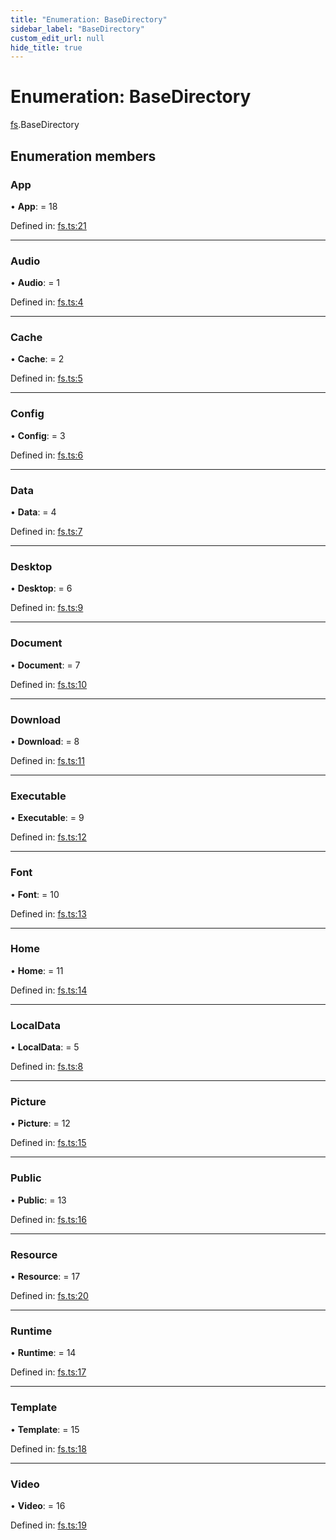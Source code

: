 ```yaml
---
title: "Enumeration: BaseDirectory"
sidebar_label: "BaseDirectory"
custom_edit_url: null
hide_title: true
---
```


# Enumeration: BaseDirectory

[fs](../modules/fs.md).BaseDirectory

## Enumeration members

### App

• **App**: = 18

Defined in: [fs.ts:21](https://github.com/tauri-apps/tauri/blob/29a1c33a/api/src/fs.ts#L21)

___

### Audio

• **Audio**: = 1

Defined in: [fs.ts:4](https://github.com/tauri-apps/tauri/blob/29a1c33a/api/src/fs.ts#L4)

___

### Cache

• **Cache**: = 2

Defined in: [fs.ts:5](https://github.com/tauri-apps/tauri/blob/29a1c33a/api/src/fs.ts#L5)

___

### Config

• **Config**: = 3

Defined in: [fs.ts:6](https://github.com/tauri-apps/tauri/blob/29a1c33a/api/src/fs.ts#L6)

___

### Data

• **Data**: = 4

Defined in: [fs.ts:7](https://github.com/tauri-apps/tauri/blob/29a1c33a/api/src/fs.ts#L7)

___

### Desktop

• **Desktop**: = 6

Defined in: [fs.ts:9](https://github.com/tauri-apps/tauri/blob/29a1c33a/api/src/fs.ts#L9)

___

### Document

• **Document**: = 7

Defined in: [fs.ts:10](https://github.com/tauri-apps/tauri/blob/29a1c33a/api/src/fs.ts#L10)

___

### Download

• **Download**: = 8

Defined in: [fs.ts:11](https://github.com/tauri-apps/tauri/blob/29a1c33a/api/src/fs.ts#L11)

___

### Executable

• **Executable**: = 9

Defined in: [fs.ts:12](https://github.com/tauri-apps/tauri/blob/29a1c33a/api/src/fs.ts#L12)

___

### Font

• **Font**: = 10

Defined in: [fs.ts:13](https://github.com/tauri-apps/tauri/blob/29a1c33a/api/src/fs.ts#L13)

___

### Home

• **Home**: = 11

Defined in: [fs.ts:14](https://github.com/tauri-apps/tauri/blob/29a1c33a/api/src/fs.ts#L14)

___

### LocalData

• **LocalData**: = 5

Defined in: [fs.ts:8](https://github.com/tauri-apps/tauri/blob/29a1c33a/api/src/fs.ts#L8)

___

### Picture

• **Picture**: = 12

Defined in: [fs.ts:15](https://github.com/tauri-apps/tauri/blob/29a1c33a/api/src/fs.ts#L15)

___

### Public

• **Public**: = 13

Defined in: [fs.ts:16](https://github.com/tauri-apps/tauri/blob/29a1c33a/api/src/fs.ts#L16)

___

### Resource

• **Resource**: = 17

Defined in: [fs.ts:20](https://github.com/tauri-apps/tauri/blob/29a1c33a/api/src/fs.ts#L20)

___

### Runtime

• **Runtime**: = 14

Defined in: [fs.ts:17](https://github.com/tauri-apps/tauri/blob/29a1c33a/api/src/fs.ts#L17)

___

### Template

• **Template**: = 15

Defined in: [fs.ts:18](https://github.com/tauri-apps/tauri/blob/29a1c33a/api/src/fs.ts#L18)

___

### Video

• **Video**: = 16

Defined in: [fs.ts:19](https://github.com/tauri-apps/tauri/blob/29a1c33a/api/src/fs.ts#L19)
